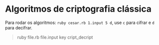# Algoritmos de criptografia clássica

Para rodar os algoritmos: `ruby cesar.rb 1.input 5 d`,  use `c` para cifrar e `d` para decifrar.
> ruby file.rb file.input key cript_decript
